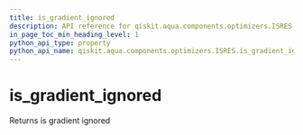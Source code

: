 ```yaml
---
title: is_gradient_ignored
description: API reference for qiskit.aqua.components.optimizers.ISRES.is_gradient_ignored
in_page_toc_min_heading_level: 1
python_api_type: property
python_api_name: qiskit.aqua.components.optimizers.ISRES.is_gradient_ignored
---
```


# is\_gradient\_ignored

Returns is gradient ignored

